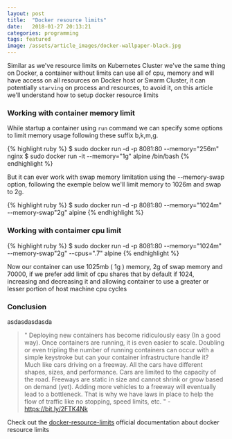 ```yaml
---
layout: post
title:  "Docker resource limits"
date:   2018-01-27 20:13:21
categories: programming
tags: featured
image: /assets/article_images/docker-wallpaper-black.jpg
---
```


Similar as we've resource limits on Kubernetes Cluster we've the same thing on Docker, a container without limits can use all of cpu, memory and will have access on all resources on Docker host or Swarm Cluster, it can potentially `starving` on process and resources, to avoid it, on this article we'll understand how to setup docker resource limits  
 

### Working with container memory limit

While startup a container using `run` command we can specify some options to limit memory usage following these suffix b,k,m,g. 

{% highlight ruby %}
   $ sudo docker run -d -p 8081:80 --memory="256m" nginx
   $ sudo docker run -it --memory="1g" alpine /bin/bash
{% endhighlight %}

But it can ever work with swap memory limitation using the --memory-swap option, following the exemple below we'll limit memory to 1026m and swap to 2g.

{% highlight ruby %}
   $ sudo docker run -d -p 8081:80 --memory="1024m" --memory-swap"2g" alpine
{% endhighlight %}



### Working with contaimer cpu limit

{% highlight ruby %}
   $ sudo docker run -d -p 8081:80 --memory="1024m" --memory-swap"2g" --cpus=".7" alpine
{% endhighlight %}

Now our container can use 1025mb ( 1g ) memory, 2g of swap memory and 70000, if we prefer add limit of cpu shares that by default if 1024, increasing and decreasing it and allowing container to use a greater or lesser portion of host machine cpu cycles 
	

### Conclusion

asdasdasdasda

> " Deploying new containers has become ridiculously easy (In a good way). Once containers are running, it is even easier to scale. 
> Doubling or even tripling the number of running containers can occur with a simple keystroke but can your container infrastructure handle it?
> Much like cars driving on a freeway. All the cars have different shapes, sizes, and performance. Cars are limited to the capacity of the road.
> Freeways are static in size and cannot shrink or grow based on demand (yet). Adding more vehicles to a freeway will eventually lead to a bottleneck.
> That is why we have laws in place to help the flow of traffic like no stopping, speed limits, etc. " - https://bit.ly/2FTK4Nk

Check out the [docker-resource-limits][docker-resource-limits] official documentation about docker resource limits 

[docker-resource-limits]: https://docs.docker.com/config/containers/resource_constraints/
